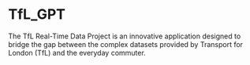 # TfL_GPT
The TfL Real-Time Data Project is an innovative application designed to bridge the gap between the complex datasets provided by Transport for London (TfL) and the everyday commuter. 
